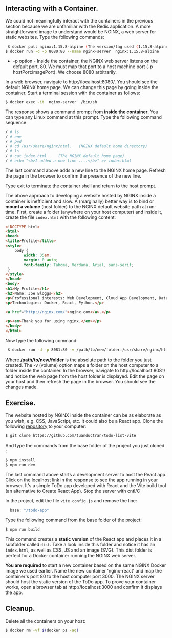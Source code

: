 
## Interacting with a Container.

We could not meaningfully interact with the containers in the previous section because we are unfamiliar with the Redis application. A more straightforward image to understand would be NGINX, a web server for static websites. Type the following commands:
~~~bash
 $ docker pull nginx:1.15.8-alpine (The version/tag used (1.15.8-alpine) is arbitrary)
$ docker run -d -p 8080:80 --name nginx-server  nginx:1.15.8-alpine
~~~
+ -p option - Inside the container, the NGINX web server listens on the default port, 80. We must map that port to a host machine port (-p hostPort:imagePort). We choose 8080 arbitrarily. 

In a web browser, navigate to http://localhost:8080/. You should see the default NGINX home page. We can change this page by going inside the container. Start a terminal session with the container as follows:
~~~bash
$ docker exec -it  nginx-server  /bin/sh
~~~
The response shows a command prompt from __inside the container__. You can type any Linux command at this prompt. Type the following command sequence:
~~~bash
/ # ls
/ # env
/ # pwd
/ # cd /usr/share/nginx/html.   (NGINX default home directory)
/ # ls
/ # cat index.html     (The NGINX default home page)
/ # echo "<b>I added a new line ....</b>" >> index.html 
~~~
The last command above adds a new line to the NGINX home page. Refresh the page in the browser to confirm the presence of the new line. 

Type exit to terminate the container shell and return to the host prompt.

The above approach to developing a website hosted by NGINX inside a container is inefficient and slow. A (marginally) better way is to bind or __mount a volume__ (host folder) to the NGINX default website path at run-time. First, create a folder (anywhere on your host computer) and inside it, create the file `index.html` with the following content:
~~~html
<!DOCTYPE html>
<html>
<head>
<title>Profile</title>
<style>
    body {
        width: 35em;
        margin: 0 auto;
        font-family: Tahoma, Verdana, Arial, sans-serif;
 }
</style>
</head>
<body>
<h1>My Profile</h1>
<h2>Name: Joe Bloggs</h2>
<p>Professional interests: Web Development, Cloud App Development, Data Science.</p>
<p>Technologies: Docker, React, Python.</p>

<a href="http://nginx.com/">nginx.com</a>.</p>

<p><em>Thank you for using nginx.</em></p>
</body>
</html>
~~~
Now type the following command:
~~~bash
 $ docker run -d -p 8081:80 -v /path/to/new/folder:/usr/share/nginx/html    --name nginx-server2  nginx:1.15.8-alpine
~~~
Where **/path/to/new/folder** is the absolute path to the folder you just created. The -v (volume) option maps a folder on the host computer to a folder inside the container. In the browser, navigate to http://localhost:8081/ and notice the web page from the host folder is displayed. Edit the page on your host and then refresh the page in the browser. You should see the changes made. 

## Exercise.

The website hosted by NGINX inside the container can be as elaborate as you wish, e.g. CSS, JavaScript, etc. It could also be a React app. Clone the following [repository][react] to your computer:
~~~bash
$ git clone https://github.com/tuanductran/todo-list-vite
~~~
And type the commands from the base folder of the project you just cloned :
~~~bash
$ npm install
$ npm run dev
~~~
The last command above starts a development server to host the React app. Click on the localhost link in the response to see the app running in your browser. It's a simple ToDo app developed with React and the Vite build tool (an alternative to Create React App). Stop the server with cntl/C

In the project, edit the file `vite.config.js` and remove the line:
~~~js
  base: "/todo-app"
~~~
Type the following command from the base folder of the project:
~~~bash
$ npm run build
~~~
This command creates a __static version__ of the React app and places it in a subfolder called `dist`. Take a look inside this folder and notice it has an `index.html`, as well as CSS, JS and an image (SVG). This dist folder is perfect for a Docker container running the NGINX web server.

__You are required__ to start a new container based on the same NGINX Docker image we used earlier. Name the new container 'nginx-react' and map the container's port 80 to the host computer port 3000. The NGINX server should host the static version of the ToDo app. To prove your container works, open a browser tab at http://localhost:3000 and confirm it displays the app.


  
## Cleanup.

Delete all the containers on your host:
~~~bash
$ docker rm -vf $(docker ps -aq)
~~~


[react]: https://github.com/nirdhum/todo-app